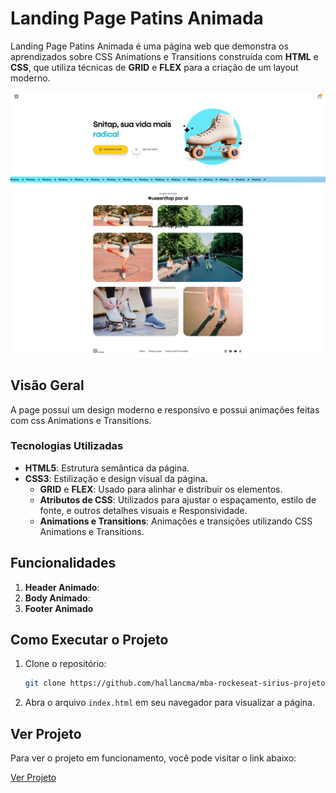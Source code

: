 # Landing Page Patins Animada

Landing Page Patins Animada é uma página web que demonstra os aprendizados sobre CSS Animations e Transitions construída com **HTML** e **CSS**, que utiliza técnicas de **GRID** e **FLEX** para a criação de um layout moderno.

[![Descrição da imagem](assets/photoProject.png)](https://patinsanimada.hallanchristian.com.br)

## Visão Geral

A page possui um design moderno e responsivo e possui animações feitas com css Animations e Transitions.

### Tecnologias Utilizadas

- **HTML5**: Estrutura semântica da página.
- **CSS3**: Estilização e design visual da página.
  - **GRID** e **FLEX**: Usado para alinhar e distribuir os elementos.
  - **Atributos de CSS**: Utilizados para ajustar o espaçamento, estilo de fonte, e outros detalhes visuais e Responsividade.
  - **Animations e Transitions**: Animações e transições utilizando CSS Animations e Transitions.

## Funcionalidades

1. **Header Animado**:
2. **Body Animado**:
3. **Footer Animado**

## Como Executar o Projeto

1. Clone o repositório:
   ```bash
   git clone https://github.com/hallancma/mba-rockeseat-sirius-projetos-06-projeto-landing-page-patins-animada
   ```
2. Abra o arquivo `index.html` em seu navegador para visualizar a página.

## Ver Projeto

Para ver o projeto em funcionamento, você pode visitar o link abaixo:

[Ver Projeto](https://patinsanimada.hallanchristian.com.br/)
